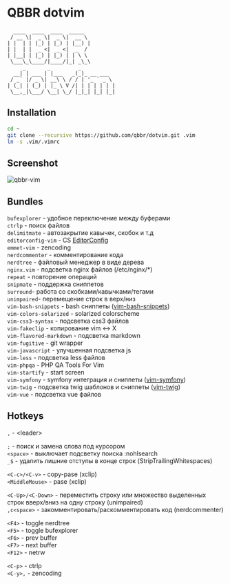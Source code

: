 # QBBR dotvim

	  ____  ____  ____  _____
	 / __ \|  _ \|  _ \|  __ \
	| |  | | |_) | |_) | |__) |
	| |  | |  _ <|  _ <|  _  /
	| |__| | |_) | |_) | | \ \
	 \___\_\____/|____/|_| _\_\
	     _       _         _
	  __| | ___ | |___   _(_)_ __ ___
	 / _` |/ _ \| __\ \ / / | '_ ` _ \
	| (_| | (_) | |_ \ V /| | | | | | |
	 \__,_|\___/ \__| \_/ |_|_| |_| |_|

## Installation

```bash
cd ~
git clone --recursive https://github.com/qbbr/dotvim.git .vim
ln -s .vim/.vimrc
```

## Screenshot

![qbbr-vim](https://i.imgur.com/AQSqLeb.png)

## Bundles

`bufexplorer` - удобное переключение между буферами  
`ctrlp` - поиск файлов  
`delimitmate` - автозакрытие кавычек, скобок и т.д  
`editorconfig-vim` - CS [EditorConfig](https://editorconfig.org/)  
`emmet-vim` - zencoding  
`nerdcommenter` - комментирование кода  
`nerdtree` - файловый менеджер в виде дерева  
`nginx.vim` - подсветка nginx файлов (/etc/nginx/*)  
`repeat` - повторение операций  
`snipmate` - поддержка сниппетов  
`surround`- работа со скобками/кавычками/тегами  
`unimpaired`- перемещение строк в верх/низ  
`vim-bash-snippets` - bash сниппеты ([vim-bash-snippets](https://github.com/qbbr/vim-bash-snippets))  
`vim-colors-solarized` - solarized colorscheme  
`vim-css3-syntax` - подсветка css3 файлов  
`vim-fakeclip` - копирование vim &lt;-&gt; X  
`vim-flavored-markdown` - подсветка markdown  
`vim-fugitive` - git wrapper  
`vim-javascript` - улучшенная подсветка js  
`vim-less` - подсветка less файлов  
`vim-phpqa` - PHP QA Tools For Vim  
`vim-startify` - start screen  
`vim-symfony` - symfony интеграция и сниппеты ([vim-symfony](https://github.com/qbbr/vim-symfony))  
`vim-twig` - подсветка twig шаблонов и сниппеты ([vim-twig](https://github.com/qbbr/vim-twig))  
`vim-vue` - подсветка vue файлов

## Hotkeys

`,` - &lt;leader&gt;

`;` - поиск и замена слова под курсором  
`<space>` - выключает подсветку поиска :nohlsearch  
`_$` - удалить лишние отступы в конце строк (StripTrailingWhitespaces)

`<C-c>/<C-v>` - copy-pase (xclip)  
`<MiddleMouse>` - pase (xclip)

`<C-Up>/<C-Down>`  - переместить строку или множество выделенных строк вверх/вниз на одну строку (unimpaired)  
`,c<space>` - закомментировать/раскомментировать код (nerdcommenter)

`<F4>` - toggle nerdtree  
`<F5>` - toggle bufexplorer  
`<F6>` - prev buffer  
`<F7>` - next buffer  
`<F12>` - netrw

`<C-p>` - ctrlp  
`<C-y>,` - zencoding

